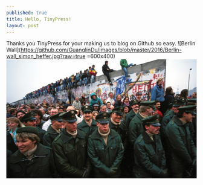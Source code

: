 ```yaml
---
published: true
title: Hello, TinyPress!
layout: post
---
```

Thanks you TinyPress for your making us to blog on Github so easy.
![Berlin Wall](https://github.com/GuanglinDu/images/blob/master/2016/Berlin-wall_simon_heffer.jpg?raw=true =600x400)
<img src="https://github.com/GuanglinDu/images/blob/master/2016/Berlin-wall_simon_heffer.jpg?raw=true" width="600">